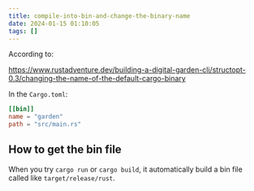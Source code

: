 ```yaml
---
title: compile-into-bin-and-change-the-binary-name
date: 2024-01-15 01:10:05
tags: []
---
```

According to:

https://www.rustadventure.dev/building-a-digital-garden-cli/structopt-0.3/changing-the-name-of-the-default-cargo-binary

In the `Cargo.toml`:

```toml
[[bin]]
name = "garden"
path = "src/main.rs"
```

## How to get the bin file

When you try `cargo run` or `cargo build`, it automatically build a bin file called like `target/release/rust`.

